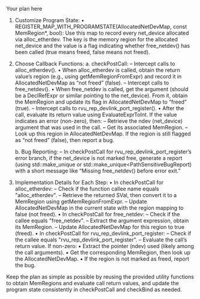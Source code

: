 Your plan here

1. Customize Program State:
   • REGISTER_MAP_WITH_PROGRAMSTATE(AllocatedNetDevMap, const MemRegion*, bool): Use this map to record every net_device allocated via alloc_etherdev. The key is the memory region for the allocated net_device and the value is a flag indicating whether free_netdev() has been called (true means freed, false means not freed).

2. Choose Callback Functions:
   a. checkPostCall:
      – Intercept calls to alloc_etherdev().
         • When alloc_etherdev is called, obtain the return value’s region (e.g., using getMemRegionFromExpr) and record it in AllocatedNetDevMap as “not freed” (false).
      – Intercept calls to free_netdev().
         • When free_netdev is called, get the argument (should be a DeclRefExpr or similar pointing to the net_device). From it, obtain the MemRegion and update its flag in AllocatedNetDevMap to “freed” (true).
      – Intercept calls to rvu_rep_devlink_port_register().
         • After the call, evaluate its return value using EvaluateExprToInt. If the value indicates an error (non-zero), then:
           – Retrieve the ndev (net_device) argument that was used in the call.
           – Get its associated MemRegion.
           – Look up this region in AllocatedNetDevMap. If the region is still flagged as “not freed” (false), then report a bug.

   b. Bug Reporting:
      – In checkPostCall for rvu_rep_devlink_port_register’s error branch, if the net_device is not marked free, generate a report (using std::make_unique<BasicBugReport> or std::make_unique<PathSensitiveBugReport) with a short message like “Missing free_netdev() before error exit.”

3. Implementation Details for Each Step:
   • In checkPostCall for alloc_etherdev:
     – Check if the function callee name equals "alloc_etherdev".
     – Retrieve the returned SVal, then convert it to a MemRegion using getMemRegionFromExpr.
     – Update AllocatedNetDevMap in the current state with the region mapping to false (not freed).
   • In checkPostCall for free_netdev:
     – Check if the callee equals "free_netdev".
     – Extract the argument expression, obtain its MemRegion.
     – Update AllocatedNetDevMap for this region to true (freed).
   • In checkPostCall for rvu_rep_devlink_port_register:
     – Check if the callee equals "rvu_rep_devlink_port_register".
     – Evaluate the call’s return value. If non-zero:
         ▪ Extract the pointer (ndev) used (likely among the call arguments).
         ▪ Get the corresponding MemRegion, then look up the AllocatedNetDevMap.
         ▪ If the region is not marked as freed, report the bug.

Keep the plan as simple as possible by reusing the provided utility functions to obtain MemRegions and evaluate call return values, and update the program state consistently in checkPostCall and checkBind as needed.